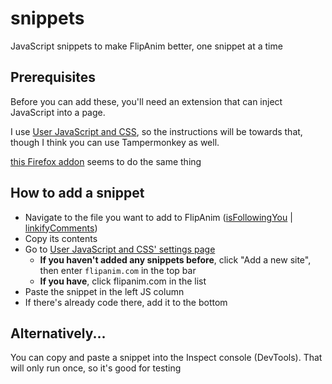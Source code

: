 # snippets
JavaScript snippets to make FlipAnim better, one snippet at a time

## Prerequisites
Before you can add these, you'll need an extension that can inject JavaScript into a page.

I use [User JavaScript and CSS](https://chrome.google.com/webstore/detail/user-javascript-and-css/nbhcbdghjpllgmfilhnhkllmkecfmpld), so the instructions will be towards that, though I think you can use Tampermonkey as well.

[this Firefox addon](https://addons.mozilla.org/en-CA/firefox/addon/javascript/?utm_source=addons.mozilla.org&utm_medium=referral&utm_content=search) seems to do the same thing

## How to add a snippet
- Navigate to the file you want to add to FlipAnim ([isFollowingYou](https://github.com/flipanim-projects/snippets/blob/main/isFollowingYou.js) | [linkifyComments](https://github.com/flipanim-projects/snippets/blob/main/linkifyComments.js))
- Copy its contents
- Go to [User JavaScript and CSS' settings page](chrome-extension://nbhcbdghjpllgmfilhnhkllmkecfmpld/options.html) 
  - **If you haven't added any snippets before**, click "Add a new site", then enter `flipanim.com` in the top bar
  - **If you have**, click flipanim.com in the list
- Paste the snippet in the left JS column
- If there's already code there, add it to the bottom 

## Alternatively...
You can copy and paste a snippet into the Inspect console (DevTools). That will only run once, so it's good for testing
